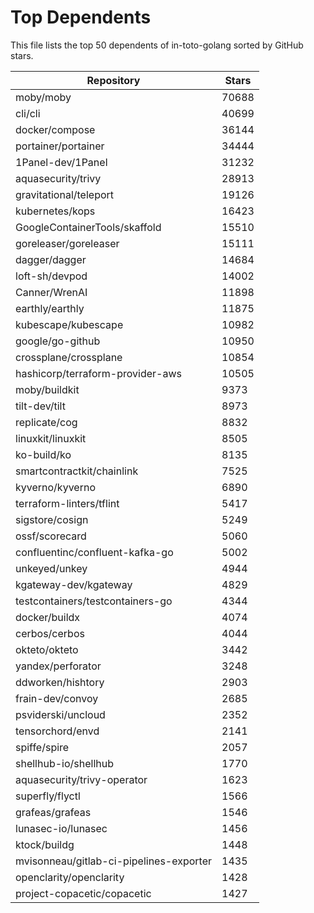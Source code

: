 
# Top Dependents

This file lists the top 50 dependents of in-toto-golang sorted by GitHub stars.

| Repository | Stars |
|------------|-------|
| moby/moby | 70688 |
| cli/cli | 40699 |
| docker/compose | 36144 |
| portainer/portainer | 34444 |
| 1Panel-dev/1Panel | 31232 |
| aquasecurity/trivy | 28913 |
| gravitational/teleport | 19126 |
| kubernetes/kops | 16423 |
| GoogleContainerTools/skaffold | 15510 |
| goreleaser/goreleaser | 15111 |
| dagger/dagger | 14684 |
| loft-sh/devpod | 14002 |
| Canner/WrenAI | 11898 |
| earthly/earthly | 11875 |
| kubescape/kubescape | 10982 |
| google/go-github | 10950 |
| crossplane/crossplane | 10854 |
| hashicorp/terraform-provider-aws | 10505 |
| moby/buildkit | 9373 |
| tilt-dev/tilt | 8973 |
| replicate/cog | 8832 |
| linuxkit/linuxkit | 8505 |
| ko-build/ko | 8135 |
| smartcontractkit/chainlink | 7525 |
| kyverno/kyverno | 6890 |
| terraform-linters/tflint | 5417 |
| sigstore/cosign | 5249 |
| ossf/scorecard | 5060 |
| confluentinc/confluent-kafka-go | 5002 |
| unkeyed/unkey | 4944 |
| kgateway-dev/kgateway | 4829 |
| testcontainers/testcontainers-go | 4344 |
| docker/buildx | 4074 |
| cerbos/cerbos | 4044 |
| okteto/okteto | 3442 |
| yandex/perforator | 3248 |
| ddworken/hishtory | 2903 |
| frain-dev/convoy | 2685 |
| psviderski/uncloud | 2352 |
| tensorchord/envd | 2141 |
| spiffe/spire | 2057 |
| shellhub-io/shellhub | 1770 |
| aquasecurity/trivy-operator | 1623 |
| superfly/flyctl | 1566 |
| grafeas/grafeas | 1546 |
| lunasec-io/lunasec | 1456 |
| ktock/buildg | 1448 |
| mvisonneau/gitlab-ci-pipelines-exporter | 1435 |
| openclarity/openclarity | 1428 |
| project-copacetic/copacetic | 1427 |

